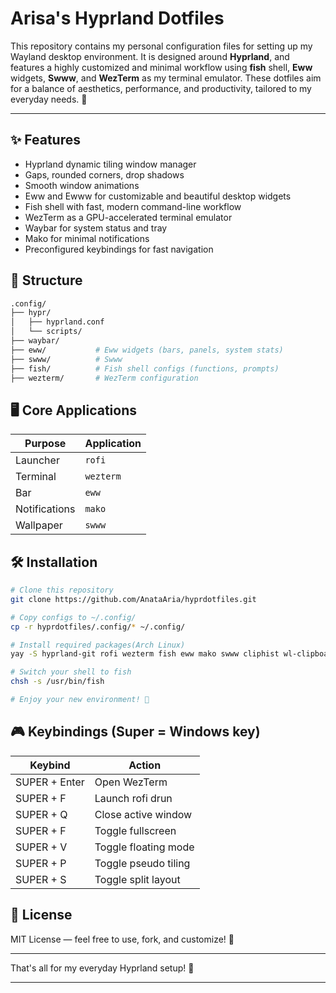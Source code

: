 # Arisa's Hyprland Dotfiles

This repository contains my personal configuration files for setting up my Wayland desktop environment. It is designed around **Hyprland**, and features a highly customized and minimal workflow using **fish** shell, **Eww** widgets, **Swww**, and **WezTerm** as my terminal emulator. These dotfiles aim for a balance of aesthetics, performance, and productivity, tailored to my everyday needs. 🎀

---

## ✨ Features
- Hyprland dynamic tiling window manager
- Gaps, rounded corners, drop shadows
- Smooth window animations
- Eww and Ewww for customizable and beautiful desktop widgets
- Fish shell with fast, modern command-line workflow
- WezTerm as a GPU-accelerated terminal emulator
- Waybar for system status and tray
- Mako for minimal notifications
- Preconfigured keybindings for fast navigation

## 📂 Structure
```bash
.config/
├── hypr/
│   ├── hyprland.conf
│   └── scripts/
├── waybar/
├── eww/           # Eww widgets (bars, panels, system stats)
├── swww/          # Swww
├── fish/          # Fish shell configs (functions, prompts)
├── wezterm/       # WezTerm configuration
```

## 🖥️ Core Applications
| Purpose | Application |
|---------|-------------|
| Launcher | `rofi` |
| Terminal | `wezterm` |
| Bar | `eww` |
| Notifications | `mako` |
| Wallpaper | `swww` |

## 🛠️ Installation
```bash
# Clone this repository
git clone https://github.com/AnataAria/hyprdotfiles.git

# Copy configs to ~/.config/
cp -r hyprdotfiles/.config/* ~/.config/

# Install required packages(Arch Linux)
yay -S hyprland-git rofi wezterm fish eww mako swww cliphist wl-clipboard

# Switch your shell to fish
chsh -s /usr/bin/fish

# Enjoy your new environment! 🎀
```

## 🎮 Keybindings (Super = Windows key)
| Keybind | Action |
|--------|--------|
| SUPER + Enter | Open WezTerm |
| SUPER + F | Launch rofi drun |
| SUPER + Q | Close active window |
| SUPER + F | Toggle fullscreen |
| SUPER + V | Toggle floating mode |
| SUPER + P | Toggle pseudo tiling |
| SUPER + S | Toggle split layout |

## 📜 License
MIT License — feel free to use, fork, and customize! 🌸

---

That's all for my everyday Hyprland setup! 🎀

---

